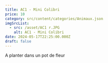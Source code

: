 ```yaml
---
title: AC1 - Mini Colibri
price: 10
category: src/content/categories/Animaux.json
imgSrcList:
  - src: /asset/AC1 r.JPG
    alt: AC1 - Mini Colibri
date: 2024-05-17T22:25:00.000Z
draft: false
---
```


A planter dans un pot de fleur
